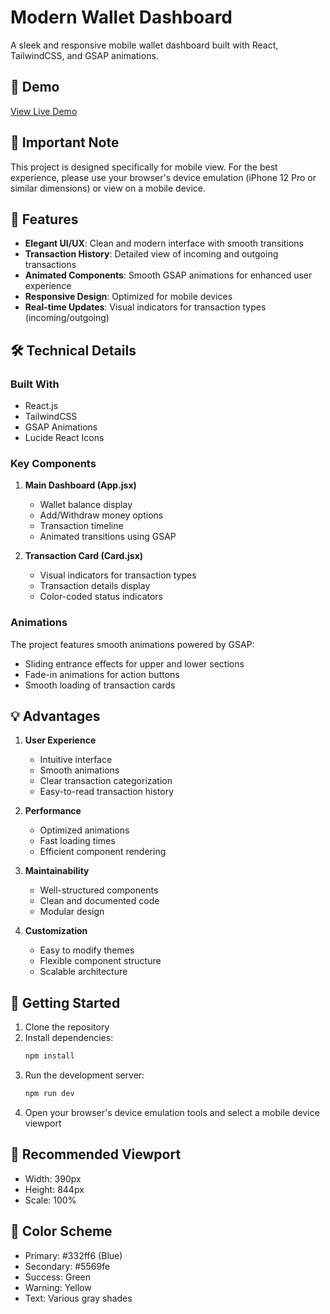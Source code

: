 # Modern Wallet Dashboard

A sleek and responsive mobile wallet dashboard built with React, TailwindCSS, and GSAP animations.

## 🎥 Demo

[View Live Demo](https://drive.google.com/file/d/xxx) <!-- Replace with actual demo link -->

## 📱 Important Note

This project is designed specifically for mobile view. For the best experience, please use your browser's device emulation (iPhone 12 Pro or similar dimensions) or view on a mobile device.

## 🌟 Features

- **Elegant UI/UX**: Clean and modern interface with smooth transitions
- **Transaction History**: Detailed view of incoming and outgoing transactions
- **Animated Components**: Smooth GSAP animations for enhanced user experience
- **Responsive Design**: Optimized for mobile devices
- **Real-time Updates**: Visual indicators for transaction types (incoming/outgoing)

## 🛠️ Technical Details

### Built With
- React.js
- TailwindCSS
- GSAP Animations
- Lucide React Icons

### Key Components

1. **Main Dashboard (App.jsx)**
   - Wallet balance display
   - Add/Withdraw money options
   - Transaction timeline
   - Animated transitions using GSAP

2. **Transaction Card (Card.jsx)**
   - Visual indicators for transaction types
   - Transaction details display
   - Color-coded status indicators

### Animations
The project features smooth animations powered by GSAP:
- Sliding entrance effects for upper and lower sections
- Fade-in animations for action buttons
- Smooth loading of transaction cards

## 💡 Advantages

1. **User Experience**
   - Intuitive interface
   - Smooth animations
   - Clear transaction categorization
   - Easy-to-read transaction history

2. **Performance**
   - Optimized animations
   - Fast loading times
   - Efficient component rendering

3. **Maintainability**
   - Well-structured components
   - Clean and documented code
   - Modular design

4. **Customization**
   - Easy to modify themes
   - Flexible component structure
   - Scalable architecture

## 🚀 Getting Started

1. Clone the repository
2. Install dependencies:
   ```bash
   npm install
   ```
3. Run the development server:
   ```bash
   npm run dev
   ```
4. Open your browser's device emulation tools and select a mobile device viewport

## 📱 Recommended Viewport

- Width: 390px
- Height: 844px
- Scale: 100%

## 🎨 Color Scheme

- Primary: #332ff6 (Blue)
- Secondary: #5569fe
- Success: Green
- Warning: Yellow
- Text: Various gray shades

